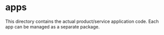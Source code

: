 # apps

This directory contains the actual product/service application code.
Each app can be managed as a separate package. 